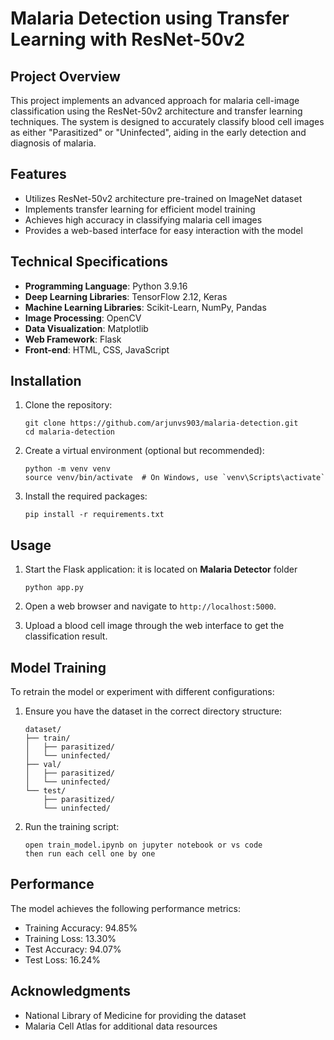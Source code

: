 # Malaria Detection using Transfer Learning with ResNet-50v2

## Project Overview

This project implements an advanced approach for malaria cell-image classification using the ResNet-50v2 architecture and transfer learning techniques. The system is designed to accurately classify blood cell images as either "Parasitized" or "Uninfected", aiding in the early detection and diagnosis of malaria.

## Features

- Utilizes ResNet-50v2 architecture pre-trained on ImageNet dataset
- Implements transfer learning for efficient model training
- Achieves high accuracy in classifying malaria cell images
- Provides a web-based interface for easy interaction with the model

## Technical Specifications

- **Programming Language**: Python 3.9.16
- **Deep Learning Libraries**: TensorFlow 2.12, Keras
- **Machine Learning Libraries**: Scikit-Learn, NumPy, Pandas
- **Image Processing**: OpenCV
- **Data Visualization**: Matplotlib
- **Web Framework**: Flask
- **Front-end**: HTML, CSS, JavaScript

## Installation

1. Clone the repository:
   ```
   git clone https://github.com/arjunvs903/malaria-detection.git
   cd malaria-detection
   ```

2. Create a virtual environment (optional but recommended):
   ```
   python -m venv venv
   source venv/bin/activate  # On Windows, use `venv\Scripts\activate`
   ```

3. Install the required packages:
   ```
   pip install -r requirements.txt
   ```

## Usage

1. Start the Flask application:
   it is located on **Malaria Detector** folder
   ```
   python app.py
   ```

2. Open a web browser and navigate to `http://localhost:5000`.

3. Upload a blood cell image through the web interface to get the classification result.

## Model Training

To retrain the model or experiment with different configurations:

1. Ensure you have the dataset in the correct directory structure:
   ```
   dataset/
   ├── train/
   │   ├── parasitized/
   │   └── uninfected/
   ├── val/
   │   ├── parasitized/
   │   └── uninfected/
   └── test/
       ├── parasitized/
       └── uninfected/
   ```

2. Run the training script:
   ```
   open train_model.ipynb on jupyter notebook or vs code 
   then run each cell one by one
   ```

## Performance

The model achieves the following performance metrics:

- Training Accuracy: 94.85%
- Training Loss: 13.30%
- Test Accuracy: 94.07%
- Test Loss: 16.24%


## Acknowledgments

- National Library of Medicine for providing the dataset
- Malaria Cell Atlas for additional data resources

